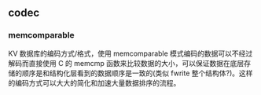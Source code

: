## codec

### memcomparable

KV 数据库的编码方式/格式，使用 memcomparable 模式编码的数据可以不经过解码而直接使用 C 的 memcmp 函数来比较数据的大小，可以保证数据在底层存储的顺序是和结构化层看到的数据顺序是一致的(类似 fwrite 整个结构体?)。这样的编码方式可以大大的简化和加速大量数据排序的流程。
